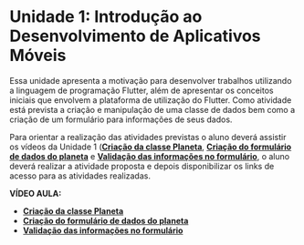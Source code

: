 # Unidade 1: Introdução ao Desenvolvimento de Aplicativos Móveis

Essa unidade apresenta a motivação para desenvolver trabalhos utilizando a linguagem de programação Flutter, além de apresentar os conceitos iniciais que envolvem a plataforma de utilização do Flutter. 
Como atividade está prevista a criação e manipulação de uma classe de dados bem como a criação de um formulário para informações de seus dados.

Para orientar a realização das atividades previstas o aluno deverá assistir os vídeos da Unidade 1 ([**Criação da classe Planeta**](https://youtu.be/MVeDAxAQ8gY),  [**Criação do formulário de dados do planeta**](https://youtu.be/BpnvFMWzUXM) e [**Validação das informações no formulário**](https://youtu.be/sWDhQMfaD88), o aluno deverá realizar a atividade proposta e depois disponibilizar os links de acesso para as atividades realizadas.

**VÍDEO AULA:**

- [**Criação da classe Planeta**](https://youtu.be/MVeDAxAQ8gY)
- [**Criação do formulário de dados do planeta**](https://youtu.be/BpnvFMWzUXM)
- [**Validação das informações no formulário**](https://youtu.be/sWDhQMfaD88)


